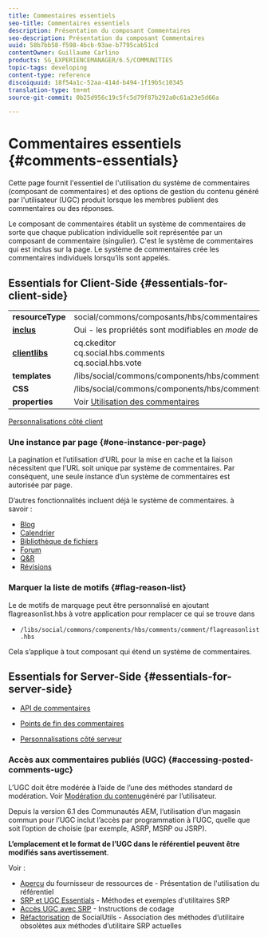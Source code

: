 ```yaml
---
title: Commentaires essentiels
seo-title: Commentaires essentiels
description: Présentation du composant Commentaires
seo-description: Présentation du composant Commentaires
uuid: 58b7bb58-f598-4bcb-93ae-b7795cab51cd
contentOwner: Guillaume Carlino
products: SG_EXPERIENCEMANAGER/6.5/COMMUNITIES
topic-tags: developing
content-type: reference
discoiquuid: 18f54a1c-52aa-414d-b494-1f19b5c10345
translation-type: tm+mt
source-git-commit: 0b25d956c19c5fc5d79f87b292a0c61a23e5d66a

---
```



# Commentaires essentiels {#comments-essentials}

Cette page fournit l&#39;essentiel de l&#39;utilisation du système de commentaires (composant de commentaires) et des options de gestion du contenu généré par l&#39;utilisateur (UGC) produit lorsque les membres publient des commentaires ou des réponses.

Le composant de commentaires établit un système de commentaires de sorte que chaque publication individuelle soit représentée par un composant de commentaire (singulier). C&#39;est le système de commentaires qui est inclus sur la page. Le système de commentaires crée les commentaires individuels lorsqu’ils sont appelés.

## Essentials for Client-Side {#essentials-for-client-side}

<table>
 <tbody>
  <tr>
   <td> <strong>resourceType</strong></td>
   <td> social/commons/composants/hbs/commentaires</td>
  </tr>
  <tr>
   <td> <a href="scf.md#add-or-include-a-communities-component"><strong>inclus</strong></a></td>
   <td>Oui - les propriétés sont modifiables en <i>mode </i>de conception</td>
  </tr>
  <tr>
   <td> <a href="client-customize.md#clientlibs-for-scf"><strong>clientlibs</strong></a></td>
   <td>cq.ckeditor<br /> cq.social.hbs.comments<br /> cq.social.hbs.vote</td>
  </tr>
  <tr>
   <td> <strong>templates</strong></td>
   <td> /libs/social/commons/components/hbs/comments/comments.hbs<br /> </td>
  </tr>
  <tr>
   <td> <strong>CSS</strong></td>
   <td> /libs/social/commons/components/hbs/comments/clientlibs/commentsystem.css</td>
  </tr>
  <tr>
   <td><strong> properties</strong></td>
   <td> Voir <a href="comments.md">Utilisation des commentaires</a></td>
  </tr>
 </tbody>
</table>

[Personnalisations côté client](client-customize.md)

### Une instance par page {#one-instance-per-page}

La pagination et l’utilisation d’URL pour la mise en cache et la liaison nécessitent que l’URL soit unique par système de commentaires. Par conséquent, une seule instance d’un système de commentaires est autorisée par page.

D’autres fonctionnalités incluent déjà le système de commentaires. à savoir :

* [Blog](blog-developer-basics.md)
* [Calendrier](calendar-basics-for-developers.md)
* [Bibliothèque de fichiers](essentials-file-library.md)
* [Forum](essentials-forum.md)
* [Q&amp;R](qna-essentials.md)
* [Révisions](reviews-basics.md)

### Marquer la liste de motifs {#flag-reason-list}

Le de motifs de marquage peut être personnalisé en ajoutant flagreasonlist.hbs à votre application pour remplacer ce qui se trouve dans

* `/libs/social/commons/components/hbs/comments/comment/flagreasonlist.hbs`

Cela s’applique à tout composant qui étend un système de commentaires.

## Essentials for Server-Side {#essentials-for-server-side}

* [API de commentaires](https://helpx.adobe.com/experience-manager/6-5/sites/developing/using/reference-materials/javadoc/com/adobe/cq/social/commons/comments/api/package-summary.html)

* [Points de fin des commentaires](https://helpx.adobe.com/experience-manager/6-5/sites/developing/using/reference-materials/javadoc/com/adobe/cq/social/commons/comments/endpoints/package-summary.html)

* [Personnalisations côté serveur](server-customize.md)

### Accès aux commentaires publiés (UGC) {#accessing-posted-comments-ugc}

L’UGC doit être modérée à l’aide de l’une des méthodes standard de modération.
Voir [Modération du contenu](moderate-ugc.md)généré par l’utilisateur.

Depuis la version 6.1 des Communautés AEM, l’utilisation d’un magasin [](working-with-srp.md) commun pour l’UGC inclut l’accès par programmation à l’UGC, quelle que soit l’option de   choisie (par exemple, ASRP, MSRP ou JSRP).

**L’emplacement et le format de l’UGC dans le référentiel peuvent être modifiés sans avertissement**.

Voir :

* [Aperçu](srp.md) du fournisseur de ressources  de - Présentation de l&#39;utilisation du référentiel
* [SRP et UGC Essentials](srp-and-ugc.md) - Méthodes et exemples d&#39;utilitaires SRP
* [Accès UGC avec SRP](accessing-ugc-with-srp.md) - Instructions de codage
* [Réfactorisation](socialutils.md) de SocialUtils - Association des méthodes d’utilitaire obsolètes aux méthodes d’utilitaire SRP actuelles

